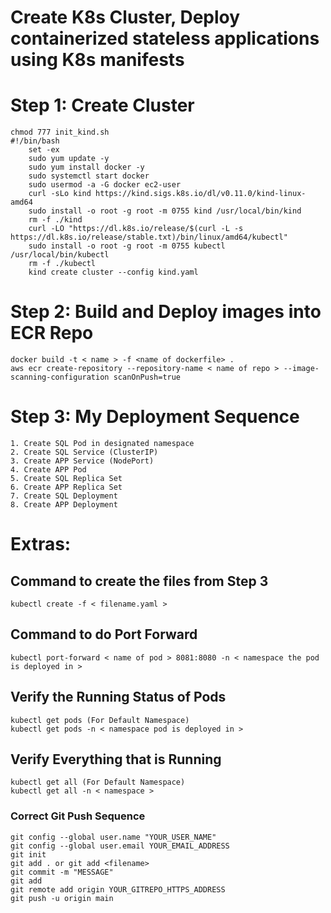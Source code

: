 # Create K8s Cluster, Deploy containerized stateless applications using K8s manifests

# Step 1: Create Cluster
```
chmod 777 init_kind.sh
#!/bin/bash
    set -ex
    sudo yum update -y
    sudo yum install docker -y
    sudo systemctl start docker
    sudo usermod -a -G docker ec2-user
    curl -sLo kind https://kind.sigs.k8s.io/dl/v0.11.0/kind-linux-amd64
    sudo install -o root -g root -m 0755 kind /usr/local/bin/kind
    rm -f ./kind
    curl -LO "https://dl.k8s.io/release/$(curl -L -s https://dl.k8s.io/release/stable.txt)/bin/linux/amd64/kubectl"
    sudo install -o root -g root -m 0755 kubectl /usr/local/bin/kubectl
    rm -f ./kubectl
    kind create cluster --config kind.yaml
````
    
# Step 2: Build and Deploy images into ECR Repo
```
docker build -t < name > -f <name of dockerfile> .
aws ecr create-repository --repository-name < name of repo > --image-scanning-configuration scanOnPush=true
```
# Step 3: My Deployment Sequence
```
1. Create SQL Pod in designated namespace
2. Create SQL Service (ClusterIP)
3. Create APP Service (NodePort)
4. Create APP Pod 
5. Create SQL Replica Set
6. Create APP Replica Set
7. Create SQL Deployment
8. Create APP Deployment
```
# Extras:

## Command to create the files from Step 3
```
kubectl create -f < filename.yaml >
```
## Command to do Port Forward
```
kubectl port-forward < name of pod > 8081:8080 -n < namespace the pod is deployed in >
```
## Verify the Running Status of Pods
```
kubectl get pods (For Default Namespace)
kubectl get pods -n < namespace pod is deployed in >
```
## Verify Everything that is Running
```
kubectl get all (For Default Namespace)
kubectl get all -n < namespace >
```
### Correct Git Push Sequence
```
git config --global user.name "YOUR_USER_NAME"
git config --global user.email YOUR_EMAIL_ADDRESS
git init
git add . or git add <filename>
git commit -m "MESSAGE"
git add
git remote add origin YOUR_GITREPO_HTTPS_ADDRESS
git push -u origin main
```
